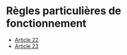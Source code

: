 # Règles particulières de fonctionnement

- [Article 22](article-22.md)
- [Article 23](article-23.md)
